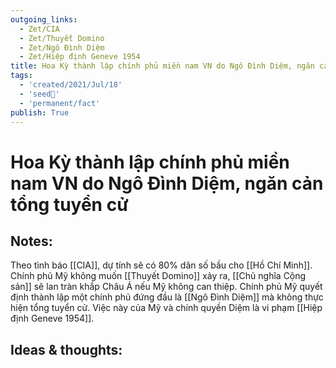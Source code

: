 ```yaml
---
outgoing_links:
  - Zet/CIA
  - Zet/Thuyết Domino
  - Zet/Ngô Đình Diệm
  - Zet/Hiệp định Geneve 1954
title: Hoa Kỳ thành lập chính phủ miền nam VN do Ngô Đình Diệm, ngăn cản tổng tuyển cử
tags:
  - 'created/2021/Jul/18'
  - 'seed🥜'
  - 'permanent/fact'
publish: True
---
```

# Hoa Kỳ thành lập chính phủ miền nam VN do Ngô Đình Diệm, ngăn cản tổng tuyển cử

## Notes:
Theo tình báo [[CIA]], dự tính sẽ có 80% dân số bầu cho [[Hồ Chí Minh]]. Chính phủ Mỹ không muốn [[Thuyết Domino]] xảy ra, [[Chủ nghĩa Cộng sản]] sẽ lan tràn khắp Châu Á nếu Mỹ không can thiệp. Chính phủ Mỹ quyết định thành lập một chính phủ đứng đầu là [[Ngô Đình Diệm]] mà không thực hiện tổng tuyển cử. Việc này của Mỹ và chính quyền Diệm là vi phạm [[Hiệp định Geneve 1954]].

## Ideas & thoughts:
